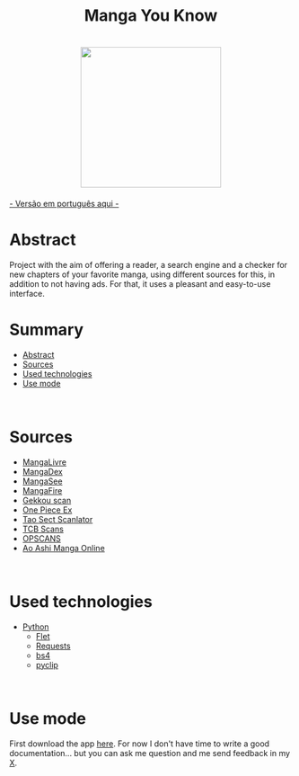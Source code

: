 <h1 align="center">Manga You Know<h1>

<div align='center'><img src='https://github.com/ReiLoko4/manga-you-know/assets/103978193/d0d4ff85-2308-4baa-b56a-0e99a9faa7dc' height=250px></div>

#### 
[- Versão em português aqui -](https://github.com/ReiLoko4/manga-you-know/blob/main/README.md)
<br>

# Abstract

Project with the aim of offering a reader, a search engine and a checker for new chapters of your favorite manga, using different sources for this, in addition to not having ads. For that, it uses a pleasant and easy-to-use interface.
<br>

# Summary

- [Abstract](#abstract)
- [Sources](#sources)
- [Used technologies](#used-technologies)
- [Use mode](#use-mode)
<br>

# Sources
- [MangaLivre](https://mangalivre.net)
- [MangaDex](https://mangadex.org)
- [MangaSee](https://mangasee123.com)
- [MangaFire](https://mangafire.to)
- [Gekkou scan](https://gekkou.com.br)
- [One Piece Ex](https://onepieceex.net)
- [Tao Sect Scanlator](https://taosect.com/)
- [TCB Scans](https://tcbscans.com/)
- [OPSCANS](https://opscans.com/)
- [Ao Ashi Manga Online](https://ao-ashimanga.com/)
<br>

# Used technologies
- [Python](https://python.org)
  - [Flet](https://flet.dev)
  - [Requests](https://pypi.org/project/requests/)
  - [bs4](https://pypi.org/project/beautifulsoup4/)
  - [pyclip](https://pypi.org/project/pyclip/)
<br>

# Use mode

First download the app [here](https://github.com/ReiLoko4/manga-you-know/releases/download/0.9b/MangaYouKnow-0.9b.exe). For now I don't have time to write a good documentation... but you can ask me question and me send feedback in my  [X](https://twitter.com/ReiLokoFn).

